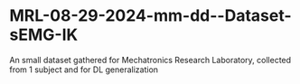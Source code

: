 # MRL-08-29-2024-mm-dd--Dataset-sEMG-IK
An small dataset gathered for Mechatronics Research Laboratory, collected from 1 subject and for DL generalization
